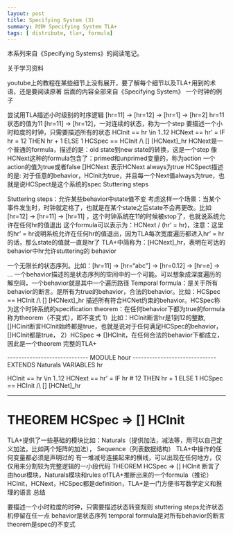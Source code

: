 ```yaml
---
layout: post
title: Specifying System (3)
summary: 时钟 Specifying System TLA+
tags: [ distribute, tla+, formula]
---
```


本系列来自《Specifying Systems》的阅读笔记。

关于学习资料

youtube上的教程在某些细节上没有展开，要了解每个细节以及TLA+用到的术语，还是要阅读原著
后面的内容全部来自《Specifying System》
一个时钟的例子

尝试用TLA描述小时级别的时序逻辑
[hr=11] -> [hr=12] -> [hr=1] -> [hr=2]
hr=11 状态的值为11
[hr=11] -> [hr=12]，一对连续的状态，称为一个step
要描述一个小时粒度的时钟，只需要描述所有的状态
HCInit == hr \in 1..12
HCNext == hr’ = IF hr \= 12 THEN hr + 1 ELSE 1
HCSpec == HCInit /\ [] [HCNext]_hr
HCNext是一个普通的formula，描述的是：old state到new state的转换，这是一个step
像HCNext这种的formula包含了：primed和unprimed变量的，称为action
一个action的值为true或者false
[]HCNext 表示HCNext always为true
HCSpect描述的是: 对于任意的behavior，HCInit为true，并且每一个Next值always为true，也就是说HCSpect是这个系统的spec
Stuttering steps

Stuttering steps：允许某些behavior中state值不变
考虑这样一个场景：当某个事件发生时，时钟就定格了，也就是在某个state之后state不会再更改。比如[hr=12] -> [hr=11] -> [hr=11] ，这个时钟系统在11的时候被stop了，也就说系统允许在任何hr的值退出
这个formula可以表示为：HCNext \/ (hr’ = hr)，注意：这里的hr’ = hr说明系统允许在任何hr的值退出，因为TLA每次宽度遍历都进入hr’ = hr的话，那么state的值就一直是hr了
TLA+中简称为：[HCNext]_hr，表明在可达的behavior中hr允许stuttering的
behavior

一个无限长的状态序列。比如：[hr=11] -> [hr=“abc”] -> [hr=0.12] -> [hr=e] -> …
一个behavior描述的是状态序列的空间中的一个可能。可以想象成深度遍历的解空间，一个behavior就是其中一个遍历路径
Temporal formula：是关于所有behavior的断言。是所有为true的behavior，合法的behavior。比如：HCSpec == HCInit /\ [] [HCNext]_hr 描述所有符合HCNet约束的behavior。HCSpec称为这个时钟系统的specification
theorem：在任何behavior下都为true的formula称为theorem（不变式），即不变式
1）比如：HCInit断言hr是1到12的整数, []HCinit断言HCInit始终都是true，也就是说对于任何满足HCSpec的behavior，[]HCInit都是true，
2）HCSpec => []HCInit，在任何合法的behavior下都成立，因此是一个theorem
完整的TLA+

----------------------------- MODULE hour ------------------------------
EXTENDS Naturals
VARIABLES hr

HCInit == hr \in 1..12
HCNext == hr' = IF hr # 12 THEN hr + 1 ELSE 1
HCSpec == HCInit /\ [] [HCNet]_hr

------------------------------------------------------------------------
THEOREM HCSpec => [] HCInit
========================================================================
TLA+提供了一些基础的模块比如：Naturals（提供加法，减法等，用可以自己定义加法，比如两个矩阵的加法）， Sequence（列表数据结构）
TLA+中操作的任何变量都必须是声明过的
有一堆减号连接起来的横线，可以出现在任何地方，仅仅用来分割较为完整逻辑的一小段代码
THEOREM HCSpec => [] HCInit 断言了由hour模块，Naturals模块和rules ofTLA+推断出来的一个formula（推论）
HCInit，HCNext，HCSpec都是definition，TLA+是一门方便书写数学定义和推理的语言
总结

要描述一个小时粒度的时钟，只需要描述状态转变规则
stuttering steps允许状态机停留在任一点
behavior是状态序列
temporal formula是对所有behavior的断言
theorem是spec的不变式
